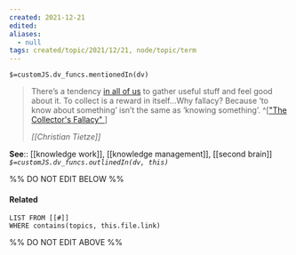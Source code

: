 ```yaml
---
created: 2021-12-21
edited: 
aliases:
  - null
tags: created/topic/2021/12/21, node/topic/term
---
```

`$=customJS.dv_funcs.mentionedIn(dv)`

> There’s a tendency [in all of us](https://zettelkasten.de/posts/collectors-fallacy-confession/) to gather useful stuff and feel good about it. To collect is a reward in itself...Why fallacy? Because ‘to know about something’ isn’t the same as ‘knowing something’.
^[["The Collector's Fallacy" ](https://zettelkasten.de/posts/collectors-fallacy/)]
>
> <cite>[[Christian Tietze]]</cite>

**See**:: [[knowledge work]], [[knowledge management]], [[second brain]]
*`$=customJS.dv_funcs.outlinedIn(dv, this)`*

%% DO NOT EDIT BELOW %%
#### Related 
```dataview
LIST FROM [[#]]
WHERE contains(topics, this.file.link)
```
%% DO NOT EDIT ABOVE %%
